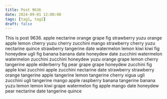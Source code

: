 ```yaml
---
title: Post 9636
date: 2024-09-01 12:00:00
tags: [tag1, tag2]
draft: false
---
```

This is post 9636.
apple
nectarine
orange
grape
fig
strawberry
yuzu
orange
apple
lemon
cherry
yuzu
cherry
zucchini
mango
strawberry
cherry
yuzu
nectarine
quince
strawberry
tangerine
date
watermelon
lemon
kiwi
kiwi
fig
honeydew
ugli
fig
banana
banana
date
honeydew
date
zucchini
watermelon
watermelon
zucchini
zucchini
honeydew
yuzu
orange
grape
lemon
cherry
tangerine
apple
elderberry
fig
pear
grape
grape
honeydew
zucchini
fig
apple
kiwi
zucchini
apple
zucchini
nectarine
date
strawberry
strawberry
orange
tangerine
apple
tangerine
lemon
tangerine
cherry
xigua
ugli
zucchini
ugli
tangerine
mango
apple
raspberry
banana
tangerine
banana
yuzu
lemon
lemon
kiwi
grape
watermelon
fig
apple
mango
date
honeydew
pear
nectarine
date
tangerine
quince

